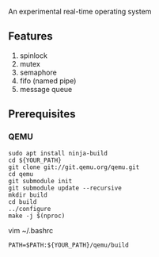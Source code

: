 An experimental real-time operating system

## Features

1. spinlock
2. mutex
3. semaphore
4. fifo (named pipe)
5. message queue

## Prerequisites

### QEMU

```
sudo apt install ninja-build
cd ${YOUR_PATH}
git clone git://git.qemu.org/qemu.git
cd qemu
git submodule init
git submodule update --recursive
mkdir build
cd build
../configure
make -j $(nproc)
```

vim ~/.bashrc

```
PATH=$PATH:${YOUR_PATH}/qemu/build
```
